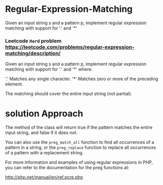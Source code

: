 # Regular-Expression-Matching
Given an input string s and a pattern p, implement regular expression matching with support for '.' and '*'

### Leetcode `Hard` problem https://leetcode.com/problems/regular-expression-matching/description/

Given an input string s and a pattern p, implement regular expression matching with support for '.' and '*' where:

'.' Matches any single character.​​​​
'*' Matches zero or more of the preceding element.

The matching should cover the entire input string (not partial).

# solution Approach

The <isMatch> method of the <Solution> class will return true if the pattern matches the entire input string, and false if it does not.

You can also use the `preg_match_all` function to find all occurrences of a pattern in a string, or the `preg_replace` function to replace all occurrences of a pattern with a replacement string.

For more information and examples of using regular expressions in PHP, you can refer to the documentation for the preg functions at:

http://php.net/manual/en/ref.pcre.php

 

